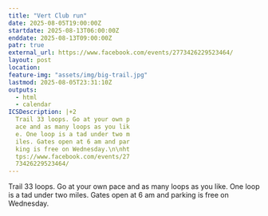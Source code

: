 ```yaml
---
title: "Vert Club run"
date: 2025-08-05T19:00:00Z
startdate: 2025-08-13T06:00:00Z
enddate: 2025-08-13T09:00:00Z
patr: true
external_url: https://www.facebook.com/events/2773426229523464/
layout: post
location: 
feature-img: "assets/img/big-trail.jpg"
lastmod: 2025-08-05T23:31:10Z
outputs:
  - html
  - calendar
ICSDescription: |+2
  Trail 33 loops. Go at your own p  ace and as many loops as you lik  e. One loop is a tad under two m  iles. Gates open at 6 am and par  king is free on Wednesday.\n\nht  tps://www.facebook.com/events/27  73426229523464/
---
```


Trail 33 loops. Go at your own pace and as many loops as you like. One loop is a tad under two miles. Gates open at 6 am and parking is free on Wednesday.<br>
  <br>
  
